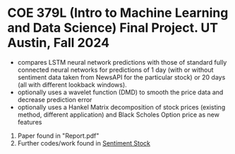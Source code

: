 # COE 379L (Intro to Machine Learning and Data Science) Final Project. UT Austin, Fall 2024
- compares LSTM neural network predictions with those of standard fully
connected neural networks for predictions of 1 day (with or without sentiment data taken from NewsAPI for the particular stock) or
20 days (all with different lookback windows).
- optionally uses a wavelet function (DMD) to smooth the price data
and decrease prediction error
- optionally uses a Hankel Matrix decomposition of stock prices
(existing method, different application) and Black Scholes Option price as new features

1. Paper found in "Report.pdf"
2. Further codes/work found in [Sentiment Stock](https://github.com/rx9933/Sentiment-Stock) 

